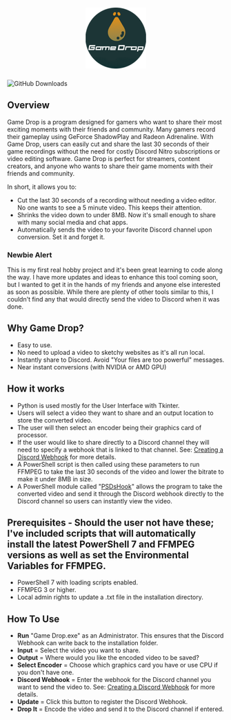 <p align="center">
  <img src="https://github.com/ahiser24/Game-Drop/blob/main/assets/frame0/logo.png?raw=true" alt="Logo"/>
</p>

###

![GitHub Downloads](https://img.shields.io/github/downloads/ahiser24/Game-Drop/total?color=%2300ee00&label=Downloads&logo=GitHub&logoColor=%2300ff00&style=flat-square)

## Overview
Game Drop is a program designed for gamers who want to share their most exciting moments with their friends and community. Many gamers record their gameplay using GeForce ShadowPlay and Radeon Adrenaline. With Game Drop, users can easily cut and share the last 30 seconds of their game recordings without the need for costly Discord Nitro subscriptions or video editing software. Game Drop is perfect for streamers, content creators, and anyone who wants to share their game moments with their friends and community. 

In short, it allows you to:
* Cut the last 30 seconds of a recording without needing a video editor. No one wants to see a 5 minute video. This keeps their attention.
* Shrinks the video down to under 8MB. Now it's small enough to share with many social media and chat apps.
* Automatically sends the video to your favorite Discord channel upon conversion. Set it and forget it.

### Newbie Alert
This is my first real hobby project and it's been great learning to code along the way. I have more updates and ideas to enhance this tool coming soon, but I wanted to get it in the hands of my friends and anyone else interested as soon as possible. While there are plenty of other tools similar to this, I couldn't find any that would directly send the video to Discord when it was done.

## Why Game Drop?
* Easy to use.
* No need to upload a video to sketchy websites as it's all run local.
* Instantly share to Discord. Avoid "Your files are too powerful" messages.
* Near instant conversions (with NVIDIA or AMD GPU)

## How it works
* Python is used mostly for the User Interface with Tkinter.
* Users will select a video they want to share and an output location to store the converted video.
* The user will then select an encoder being their graphics card of processor.
* If the user would like to share directly to a Discord channel they will need to specify a webhook that is linked to that channel. See: [Creating a Discord Webhook](https://support.discord.com/hc/en-us/articles/228383668-Intro-to-Webhooks) for more details.
* A PowerShell script is then called using these parameters to run FFMPEG to take the last 30 seconds of the video and lower the bitrate to make it under 8MB in size.
* A PowerShell module called "[PSDsHook](https://github.com/gngrninja/PSDsHook)" allows the program to take the converted video and send it through the Discord webhook directly to the Discord channel so users can instantly view the video.

## Prerequisites - Should the user not have these; I've included scripts that will automatically install the latest PowerShell 7 and FFMPEG versions as well as set the Environmental Variables for FFMPEG.
* PowerShell 7 with loading scripts enabled.
* FFMPEG 3 or higher.
* Local admin rights to update a .txt file in the installation directory.


## How To Use
* **Run** "Game Drop.exe" as an Administrator. This ensures that the Discord Webhook can write back to the installation folder.
* **Input** = Select the video you want to share.
* **Output** = Where would you like the encoded video to be saved?
* **Select Encoder** = Choose which graphics card you have or use CPU if you don't have one.
* **Discord Webhook** = Enter the webhook for the Discord channel you want to send the video to. See: [Creating a Discord Webhook](https://support.discord.com/hc/en-us/articles/228383668-Intro-to-Webhooks) for more details.
* **Update** = Click this button to register the Discord Webhook.
* **Drop It** = Encode the video and send it to the Discord channel if entered.
